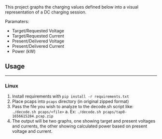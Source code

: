 This project graphs the charging values defined below into a visual representation of a DC charging session.

Paramaters:
- Target/Requested Voltage
- Target/Requested Current
- Present/Delivered Voltage
- Present/Delivered Current
- Power (kW)

## Usage
------------------------------------------------------------

### Linux

1. Install requirements with `pip install -r requirements.txt`
2. Place pcaps into `pcaps` directory (in original zipped format)
3. Pass the file you wish to analyze to the decode.sh script like: `./decode.sh pcaps/<file>`
a. Ex: `./decode.sh pcaps/tap0-1656615284.pcap.zip`
4. The output will be two graphs, one showing target and present voltages and currents, the other showing calculated power based on present voltage and current.